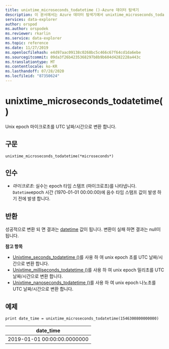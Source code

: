 ```yaml
---
title: unixtime_microseconds_todatetime ()-Azure 데이터 탐색기
description: 이 문서에서는 Azure 데이터 탐색기에서 unixtime_microseconds_todatetime ()에 대해 설명 합니다.
services: data-explorer
author: orspod
ms.author: orspodek
ms.reviewer: rkarlin
ms.service: data-explorer
ms.topic: reference
ms.date: 11/27/2019
ms.openlocfilehash: e4d97aac09138c0268bc5c466c67f64cd1da6ebe
ms.sourcegitcommit: 09da3f26b4235368297b8b9b604d4282228a443c
ms.translationtype: MT
ms.contentlocale: ko-KR
ms.lasthandoff: 07/28/2020
ms.locfileid: "87350624"
---
```

# <a name="unixtime_microseconds_todatetime"></a>unixtime_microseconds_todatetime()

Unix epoch 마이크로초를 UTC 날짜/시간으로 변환 합니다.

## <a name="syntax"></a>구문

`unixtime_microseconds_todatetime(*microseconds*)`

## <a name="arguments"></a>인수

* *마이크로초*: 실수는 epoch 타임 스탬프 (마이크로초)를 나타냅니다. `Datetime`epoch 시간 (1970-01-01 00:00:00)에 음수 타임 스탬프 값이 발생 하기 전에 발생 합니다.

## <a name="returns"></a>반환

성공적으로 변환 되 면 결과는 [datetime](./scalar-data-types/datetime.md) 값이 됩니다. 변환이 실패 하면 결과는 null이 됩니다.

**참고 항목**

* [Unixtime_seconds_todatetime ()](unixtime-seconds-todatetimefunction.md)를 사용 하 여 unix epoch 초를 UTC 날짜/시간으로 변환 합니다.
* [Unixtime_milliseconds_todatetime ()](unixtime-milliseconds-todatetimefunction.md)를 사용 하 여 unix epoch 밀리초를 UTC 날짜/시간으로 변환 합니다.
* [Unixtime_nanoseconds_todatetime ()](unixtime-nanoseconds-todatetimefunction.md)를 사용 하 여 unix epoch 나노초를 UTC 날짜/시간으로 변환 합니다.

## <a name="example"></a>예제

<!-- csl: https://help.kusto.windows.net/Samples  -->
```kusto
print date_time = unixtime_microseconds_todatetime(1546300800000000)
```

|date_time|
|---|
|2019-01-01 00:00:00.0000000|
